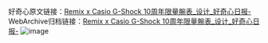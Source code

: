 好奇心原文链接：[Remix x Casio G-Shock 10周年限量腕表_设计_好奇心日报-](https://www.qdaily.com/articles/6061.html)
WebArchive归档链接：[Remix x Casio G-Shock 10周年限量腕表_设计_好奇心日报-](http://web.archive.org/web/20190623165916/https://www.qdaily.com/articles/6061.html)
![image](http://ww3.sinaimg.cn/large/007d5XDply1g3whf3i11uj30u037fne3)
